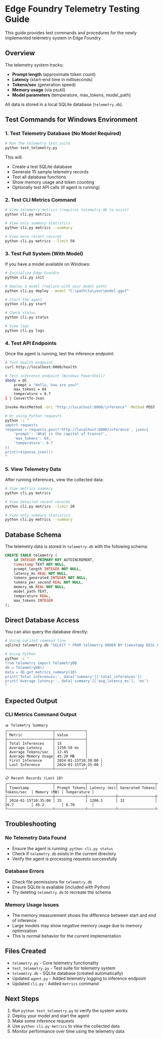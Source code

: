 # Edge Foundry Telemetry Testing Guide

This guide provides test commands and procedures for the newly implemented telemetry system in Edge Foundry.

## Overview

The telemetry system tracks:
- **Prompt length** (approximate token count)
- **Latency** (start–end time in milliseconds)
- **Tokens/sec** (generation speed)
- **Memory usage** (via psutil)
- **Model parameters** (temperature, max_tokens, model_path)

All data is stored in a local SQLite database (`telemetry.db`).

## Test Commands for Windows Environment

### 1. Test Telemetry Database (No Model Required)

```bash
# Run the telemetry test suite
python test_telemetry.py
```

This will:
- Create a test SQLite database
- Generate 15 sample telemetry records
- Test all database functions
- Show memory usage and token counting
- Optionally test API calls (if agent is running)

### 2. Test CLI Metrics Command

```bash
# View telemetry metrics (requires telemetry.db to exist)
python cli.py metrics

# View only summary statistics
python cli.py metrics --summary

# View more recent records
python cli.py metrics --limit 50
```

### 3. Test Full System (With Model)

If you have a model available on Windows:

```bash
# Initialize Edge Foundry
python cli.py init

# Deploy a model (replace with your model path)
python cli.py deploy --model "C:\path\to\your\model.gguf"

# Start the agent
python cli.py start

# Check status
python cli.py status

# View logs
python cli.py logs
```

### 4. Test API Endpoints

Once the agent is running, test the inference endpoint:

```bash
# Test health endpoint
curl http://localhost:8000/health

# Test inference endpoint (Windows PowerShell)
$body = @{
    prompt = "Hello, how are you?"
    max_tokens = 64
    temperature = 0.7
} | ConvertTo-Json

Invoke-RestMethod -Uri "http://localhost:8000/inference" -Method POST -Body $body -ContentType "application/json"

# Or using Python requests
python -c "
import requests
response = requests.post('http://localhost:8000/inference', json={
    'prompt': 'What is the capital of France?',
    'max_tokens': 64,
    'temperature': 0.7
})
print(response.json())
"
```

### 5. View Telemetry Data

After running inferences, view the collected data:

```bash
# View metrics summary
python cli.py metrics

# View detailed recent records
python cli.py metrics --limit 20

# View only summary statistics
python cli.py metrics --summary
```

## Database Schema

The telemetry data is stored in `telemetry.db` with the following schema:

```sql
CREATE TABLE telemetry (
    id INTEGER PRIMARY KEY AUTOINCREMENT,
    timestamp TEXT NOT NULL,
    prompt_length INTEGER NOT NULL,
    latency_ms REAL NOT NULL,
    tokens_generated INTEGER NOT NULL,
    tokens_per_second REAL NOT NULL,
    memory_mb REAL NOT NULL,
    model_path TEXT,
    temperature REAL,
    max_tokens INTEGER
);
```

## Direct Database Access

You can also query the database directly:

```bash
# Using sqlite3 command line
sqlite3 telemetry.db "SELECT * FROM telemetry ORDER BY timestamp DESC LIMIT 10;"

# Using Python
python -c "
from telemetry import TelemetryDB
db = TelemetryDB()
data = db.get_metrics_summary(10)
print('Total inferences:', data['summary']['total_inferences'])
print('Average latency:', data['summary']['avg_latency_ms'], 'ms')
"
```

## Expected Output

### CLI Metrics Command Output

```
📊 Telemetry Summary
┌─────────────────────┬──────────────┐
│ Metric              │ Value        │
├─────────────────────┼──────────────┤
│ Total Inferences    │ 15           │
│ Average Latency     │ 1250.50 ms   │
│ Average Tokens/sec  │ 12.45        │
│ Average Memory Usage│ 45.20 MB     │
│ First Inference     │ 2024-01-15T10:30:00 │
│ Last Inference      │ 2024-01-15T10:35:00 │
└─────────────────────┴──────────────┘

📋 Recent Records (Last 10)
┌─────────────────────┬──────────────┬─────────────┬─────────────────┬─────────────┬─────────────┬─────────────┐
│ Timestamp           │ Prompt Tokens│ Latency (ms)│ Generated Tokens│ Tokens/sec  │ Memory (MB) │ Temperature │
├─────────────────────┼──────────────┼─────────────┼─────────────────┼─────────────┼─────────────┼─────────────┤
│ 2024-01-15T10:35:00 │ 25           │ 1200.5      │ 32              │ 26.7        │ 45.2        │ 0.70        │
└─────────────────────┴──────────────┴─────────────┴─────────────────┴─────────────┴─────────────┴─────────────┘
```

## Troubleshooting

### No Telemetry Data Found
- Ensure the agent is running: `python cli.py status`
- Check if `telemetry.db` exists in the current directory
- Verify the agent is processing requests successfully

### Database Errors
- Check file permissions for `telemetry.db`
- Ensure SQLite is available (included with Python)
- Try deleting `telemetry.db` to recreate the schema

### Memory Usage Issues
- The memory measurement shows the difference between start and end of inference
- Large models may show negative memory usage due to memory optimization
- This is normal behavior for the current implementation

## Files Created

- `telemetry.py` - Core telemetry functionality
- `test_telemetry.py` - Test suite for telemetry system
- `telemetry.db` - SQLite database (created automatically)
- Updated `agent.py` - Added telemetry logging to inference endpoint
- Updated `cli.py` - Added `metrics` command

## Next Steps

1. Run `python test_telemetry.py` to verify the system works
2. Deploy your model and start the agent
3. Make some inference requests
4. Use `python cli.py metrics` to view the collected data
5. Monitor performance over time using the telemetry data
